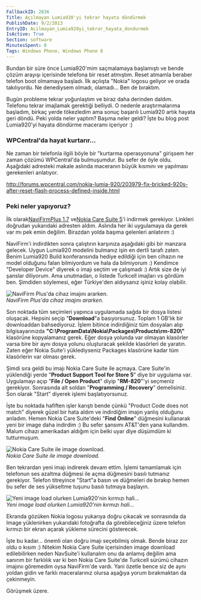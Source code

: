 ```yaml
---
FallbackID: 2836
Title: Açılmayan Lumia920'yi tekrar hayata döndürmek
PublishDate: 9/2/2013
EntryID: Acilmayan_Lumia920yi_tekrar_hayata_dondurmek
IsActive: True
Section: software
MinutesSpent: 0
Tags: Windows Phone, Windows Phone 8
---
```

Bundan bir süre önce Lumia920'mim saçmalamaya başlamıştı ve bende çözüm
arayışı içerisinde telefona bir reset atmıştım. Reset atmamla beraber
telefon boot olmamaya başladı. İlk açılışta "Nokia" logosu geliyor ve
orada takılıyordu. Ne denediysem olmadı, olamadı... Ben de bıraktım.

Bugün probleme tekrar yoğunlaştım ve biraz daha derinden daldım.
Telefonu tekrar imajlamak gerektiği belliydi. O nedenle araştırmalarıma
başladım, birkaç yerde tökezledim ama sonuç başarılı Lumia920 artık
hayata geri döndü. Peki yolda neler yaptım? Başıma neler geldi? İşte bu
blog post Lumia920'yi hayata döndürme maceramı içeriyor :)

### WPCentral'da hayat kurtarır...

Ne zaman bir telefonla ilgili böyle bir "kurtarma operasyonuna" girişsem
her zaman çözümü WPCentral'da bulmuşumdur. Bu sefer de öyle oldu.
Aşağıdaki adresteki makale aslında maceranın büyük kısmını ve yapılması
gerekenleri anlatıyor.

<http://forums.wpcentral.com/nokia-lumia-920/203979-fix-bricked-920s-after-reset-flash-process-defined-inside.html>

### Peki neler yapıyoruz?

İlk olarak[NaviFirmPlus 1.7](http://www.filedropper.com/navifirmplus17)
ve[Nokia Care Suite
5](http://www.filedropper.com/nokiacaresuite5020124545)'i indirmek
gerekiyor. Linkleri doğrudan yukarıdaki adresten aldım. Aslında her iki
uygulamaya da gerek var mı pek emin değilim. Birazdan yolda başıma
gelenleri anlatırım :)

NaviFirm'i indirdikten sonra çalıştırın karşınıza aşağıdaki gibi bir
manzara gelecek. Uygun Lumia920 modelini bulmanız işin en dertli tarafı
zaten. Benim Lumia920 Build konferansında hediye edildiği için ben
cihazın ne model olduğunu falan bilmiyordum ve hala da bilmiyorum :)
Kendimce "Developer Device" diyerek o imajı seçtim ve çalışmadı :) Artık
size de iyi şanslar diliyorum. Ama unutmadan, o listede Turkcell
imajları vs gördüm ben. Şimdiden söylemesi, eğer Türkiye'den aldıysanız
işiniz kolay olabilir.

![NaviFirm Plus'da cihaz imajını
ararken.](media/Acilmayan_Lumia920yi_tekrar_hayata_dondurmek/lumia_1.png)\
*NaviFirm Plus'da cihaz imajını ararken.*

Son noktada tüm seçimleri yapınca uygulamada sağda bir dosya listesi
oluşacak. Hepsini seçip "**Download**"a basıyorsunuz. Toplam 1 GB'lık
bir downloaddan bahsediyoruz. İşlem bitince indirdiğiniz tüm dosyaları
alıp bilgisayarınızda
**"C:\\ProgramData\\Nokia\\Packages\\Products\\rm-820\\"** klasörüne
kopyalamanız gerek. Eğer dosya yolunda var olmayan klasörler varsa bire
bir aynı dosya yolunu oluşturacak şekilde klasörleri de yaratın. Zaten
eğer Nokia Suite'i yüklediyseniz Packages klasörüne kadar tüm
klasörlerin var olması gerek.

Şimdi sıra geldi bu imajı Nokia Care Suite ile açmaya. Care Suite'in
yüklendiği yerde "**Product Support Tool for Store 5**" diye bir
uygulama var. Uygulamayı açıp "**File / Open Product**" diyip
"**RM-820**"'yi seçmeniz gerekiyor. Sonrasında alt soldan "**Programming
/ Recovery**" demelisiniz. Son olarak "Start" diyerek işlemi
başlatıyorsunuz.

İşte bu noktada hafiften işler karıştı bende çünkü "Product Code does
not match" diyerek güzel bir hata aldım ve indirdiğim imajın yanlış
olduğunu anladım. Hemen Nokia Care Suite'deki "**Find Online**"
düğmesini kullanarak yeni bir image daha indirdim :) Bu sefer şansımı
AT&T'den yana kullandım. Malum cihazı amerikadan aldığım için belki uyar
diye düşümdüm ki tutturmuşum.

![Nokia Care Suite ile image
download.](media/Acilmayan_Lumia920yi_tekrar_hayata_dondurmek/lumia_3.png)\
*Nokia Care Suite ile image download.*

Ben tekrardan yeni imajı indirerek devam ettim. İşlemi tamamlamak için
telefonun ses azaltma düğmesi ile açma düğmesini basılı tutmanız
gerekiyor. Telefon titreyince "Start"a basın ve düğmeleri de bırakıp
hemen bu sefer de ses yükseltme tuşunu basılı tutmaya başlayın.

![Yeni image load olurken Lumia920'nin kırmızı
hali...](media/Acilmayan_Lumia920yi_tekrar_hayata_dondurmek/lumia_4.jpg)\
*Yeni image load olurken Lumia920'nin kırmızı hali...*

Ekranda gözüken Nokia logosu yukarıya doğru çıkacak ve sonrasında da
Image yüklenirken yukarıdaki fotoğrafta da görebileceğiniz üzere telefon
kırmızı bir ekran açarak yükleme sürecini gösterecek.

İşte bu kadar... önemli olan doğru imajı seçebilmiş olmak. Bende biraz
zor oldu o kısım :) Nitekim Nokia Care Suite içerisinden image download
edilebilirken neden NavSuite'i kullanalım onu da anlamış değilim ama
sanırım bir farklılık var ki ben Nokia Care Suite'de Turkcell sürümü
cihazın imajınıı göremedim oysa NaviFirm'de vardı. Yani özetle bence siz
de aynı yoldan gidin ve farklı maceralarınız olursa aşağıya yorum
bırakmaktan da çekinmeyin.

Görüşmek üzere.


